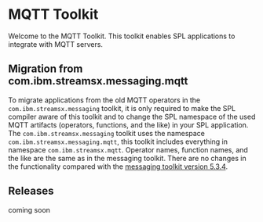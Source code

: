 # MQTT Toolkit

Welcome to the MQTT Toolkit. This toolkit enables SPL applications to integrate with MQTT servers.

## Migration from com.ibm.streamsx.messaging.mqtt

To migrate applications from the old MQTT operators in the `com.ibm.streamsx.messaging` toolkit, it is only required 
to make the SPL compiler aware of this toolkit and to change the SPL namespace of the used MQTT artifacts 
(operators, functions, and the like) in your SPL application. The `com.ibm.streamsx.messaging` toolkit uses the 
namespace `com.ibm.streamsx.messaging.mqtt`, this toolkit includes everything in namespace `com.ibm.streamsx.mqtt`. 
Operator names, function names, and the like are the same as in the messaging toolkit. There are no changes in the 
functionality compared with the [messaging toolkit version 5.3.4](https://github.com/IBMStreams/streamsx.messaging/releases/tag/v5.3.4).

## Releases

coming soon
